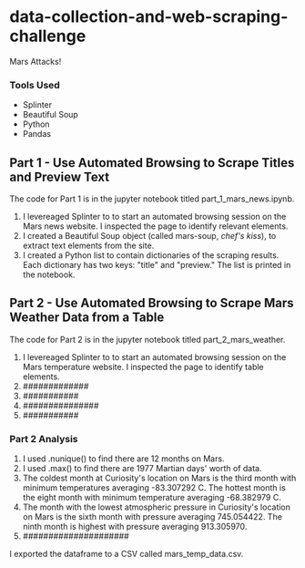 # data-collection-and-web-scraping-challenge

Mars Attacks! 

### Tools Used
* Splinter
* Beautiful Soup
* Python
* Pandas

## Part 1 - Use Automated Browsing to Scrape Titles and Preview Text

The code for Part 1 is in the jupyter notebook titled part_1_mars_news.ipynb.

1. I levereaged Splinter to to start an automated browsing session on the Mars news website. I inspected the page to identify relevant elements.
2. I created a Beautiful Soup object (called mars-soup, *chef's kiss*), to extract text elements from the site.
3. I created a Python list to contain dictionaries of the scraping results. Each dictionary has two keys: "title" and "preview." The list is printed in the notebook.

## Part 2 - Use Automated Browsing to Scrape Mars Weather Data from a Table

The code for Part 2 is in the jupyter notebook titled part_2_mars_weather.

1. I levereaged Splinter to to start an automated browsing session on the Mars temperature website. I inspected the page to identify table elements.
2. #############
3. ###########
4. ###############
5. ###########

### Part 2 Analysis
1. I used .nunique() to find there are 12 months on Mars.
2. I used .max() to find there are 1977 Martian days' worth of data.
3. The coldest month at Curiosity's location on Mars is the third month with minimum temperatures averaging -83.307292 C. The hottest month is the eight month with minimum temperature averaging -68.382979 C.
4. The month with the lowest atmospheric pressure in Curiosity's location on Mars is the sixth month with pressure averaging 745.054422. The ninth month is highest with pressure averaging 913.305970.
5. #####################

I exported the dataframe to a CSV called mars_temp_data.csv.

